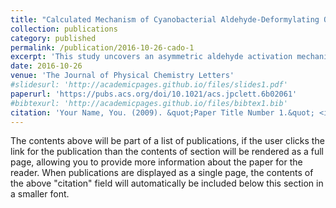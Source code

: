 ```yaml
---
title: "Calculated Mechanism of Cyanobacterial Aldehyde-Deformylating Oxygenase: Asymmetric Aldehyde Activation by a Symmetric Diiron Cofactor"
collection: publications
category: published
permalink: /publication/2016-10-26-cado-1
excerpt: 'This study uncovers an asymmetric aldehyde activation mechanism in Cyanobacterial Aldehyde-Deformylating Oxygenase (cADO), enabled by reversible dissociation of His160 from the symmetric diiron cofactor, as revealed by QM/MM and Mössbauer data.'
date: 2016-10-26
venue: 'The Journal of Physical Chemistry Letters'
#slidesurl: 'http://academicpages.github.io/files/slides1.pdf'
paperurl: 'https://pubs.acs.org/doi/10.1021/acs.jpclett.6b02061'
#bibtexurl: 'http://academicpages.github.io/files/bibtex1.bib'
citation: 'Your Name, You. (2009). &quot;Paper Title Number 1.&quot; <i>Journal 1</i>. 1(1).'
---
```

The contents above will be part of a list of publications, if the user clicks the link for the publication than the contents of section will be rendered as a full page, allowing you to provide more information about the paper for the reader. When publications are displayed as a single page, the contents of the above "citation" field will automatically be included below this section in a smaller font.
